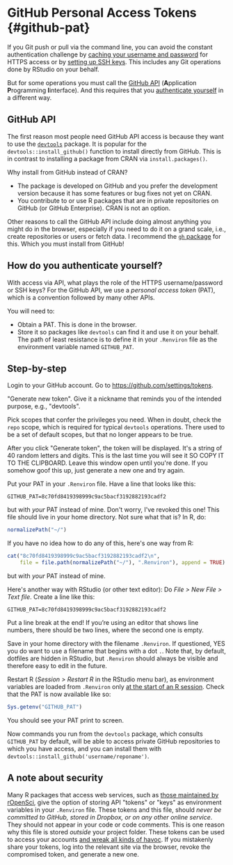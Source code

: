 # GitHub Personal Access Tokens {#github-pat}

If you Git push or pull via the command line, you can avoid the constant authentication challenge by [caching your username and password](#credential-caching) for HTTPS access or by [setting up SSH keys](#ssh-keys). This includes any Git operations done by RStudio on your behalf.

But for some operations you must call the [GitHub API](https://developer.github.com/v3/) (**A**pplication **P**rogramming **I**interface). And this requires that you [authenticate yourself](https://developer.github.com/v3/#authentication) in a different way.

## GitHub API

The first reason most people need GitHub API access is because they want to use the [`devtools`](https://cran.r-project.org/web/packages/devtools/index.html) package. It is popular for the `devtools::install_github()` function to install directly from GitHub. This is in contrast to installing a package from CRAN via `install.packages()`.

Why install from GitHub instead of CRAN?

  * The package is developed on GitHub and you prefer the development version because it has some features or bug fixes not yet on CRAN.
  * You contribute to or use R packages that are in private repositories on GitHub (or GitHub Enterprise). CRAN is not an option.
  
Other reasons to call the GitHub API include doing almost anything you might do in the browser, especially if you need to do it on a grand scale, i.e., create repositories or users or fetch data. I recommend the [`gh` package](https://github.com/gaborcsardi/gh) for this. Which you must install from GitHub!

## How do you authenticate yourself?

With access via API, what plays the role of the HTTPS username/password or SSH keys? For the GitHub API, we use a *personal access token* (PAT), which is a convention followed by many other APIs.

You will need to:

  * Obtain a PAT. This is done in the browser.
  * Store it so packages like `devtools` can find it and use it on your behalf. The path of least resistance is to define it in your `.Renviron` file as the environment variable named `GITHUB_PAT`.

## Step-by-step

Login to your GitHub account. Go to <https://github.com/settings/tokens>.

"Generate new token". Give it a nickname that reminds you of the intended purpose, e.g., "devtools".

Pick scopes that confer the privileges you need. When in doubt, check the `repo` scope, which is required for typical `devtools` operations. There used to be a set of default scopes, but that no longer appears to be true.

After you click "Generate token", the token will be displayed. It's a string of 40 random letters and digits. This is the last time you will see it SO COPY IT TO THE CLIPBOARD. Leave this window open until you're done. If you somehow goof this up, just generate a new one and try again.

Put your PAT in your `.Renviron` file. Have a line that looks like this:

```
GITHUB_PAT=8c70fd8419398999c9ac5bacf3192882193cadf2
```

but with *your* PAT instead of mine. Don't worry, I've revoked this one! This file should live in your home directory. Not sure what that is? In R, do:


```r
normalizePath("~/")
```

If you have no idea how to do any of this, here's one way from R:


```r
cat("8c70fd8419398999c9ac5bacf3192882193cadf2\n",
    file = file.path(normalizePath("~/"), ".Renviron"), append = TRUE)
```

but with *your* PAT instead of mine.

Here's another way with RStudio (or other text editor): Do *File > New File > Text file*. Create a line like this:

```
GITHUB_PAT=8c70fd8419398999c9ac5bacf3192882193cadf2
```

Put a line break at the end! If you’re using an editor that shows line numbers, there should be two lines, where the second one is empty.

Save in your home directory with the filename `.Renviron`. If questioned, YES you do want to use a filename that begins with a dot `.`. Note that, by default, dotfiles are hidden in RStudio, but `.Renviron` should always be visible and therefore easy to edit in the future.

Restart R (*Session > Restart R* in the RStudio menu bar), as environment variables are loaded from `.Renviron` only [at the start of an R session](http://stat.ethz.ch/R-manual/R-patched/library/base/html/Startup.html). Check that the PAT is now available like so:


```r
Sys.getenv("GITHUB_PAT")
```

You should see your PAT print to screen. 

Now commands you run from the `devtools` package, which consults `GITHUB_PAT` by default, will be able to access private GitHub repositories to which you have access, and you can install them with `devtools::install_github('username/reponame')`.

## A note about security

Many R packages that access web services, such as [those maintained by
rOpenSci](http://ropensci.org/packages/), give the option of storing API "tokens" or "keys" as environment variables in your `.Renviron` file. These tokens and this file, should *never be committed to GitHub, stored in Dropbox, or on any other online service*. They should not appear in your code or code comments. This is one reason why this file is stored *outside* your project folder. These tokens can be used to access your accounts [and wreak all kinds of havoc](https://securosis.com/blog/my-500-cloud-security-screwup). If you mistakenly share your tokens, log into the relevant site via the browser, revoke the compromised token, and generate a new one.
